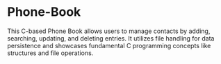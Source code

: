 # Phone-Book
This C-based Phone Book allows users to manage contacts by adding, searching, updating, and deleting entries. It utilizes file handling for data persistence and showcases fundamental C programming concepts like structures and file operations.
